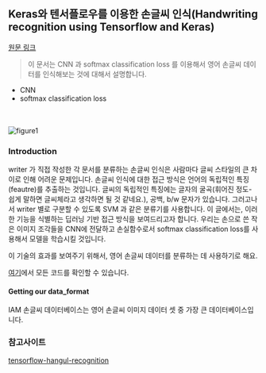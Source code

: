 ## Keras와 텐서플로우를 이용한 손글씨 인식(Handwriting recognition using Tensorflow and Keras)
[원문 링크](https://towardsdatascience.com/handwriting-recognition-using-tensorflow-and-keras-819b36148fe5)
> 이 문서는 CNN 과 softmax classification loss 를 이용해서 영어 손글씨 데이터를 인식해보는 것에 대해서 설명합니다.

* CNN
* softmax classification loss

<br></br>
![figure1](https://cdn-images-1.medium.com/max/1600/1*mCjhzOF1Gsr7eURlIIozUg.gif)

### Introduction
writer 가 직접 작성한 각 문서를 분류하는 손글씨 인식은 사람마다 글씨 스타일의 큰 차이로 인해 어려운 문제입니다.
손글씨 인식에 대한 접근 방식은 언어의 독립적인 특징(feautre)를 추출하는 것입니다. 글씨의 독립적인 특징에는
글자의 굴곡(휘어진 정도- 쉽게 말하면 글씨체라고 생각하면 될 것 같네요.), 공백, b/w 문자가 있습니다. 그러고나서 writer 별로 구분할 수 있도록 SVM 과 같은 분류기를 사용합니다. 이 글에서는, 이러한 기능을 식별하는 딥러닝 기반 접근 방식을 보여드리고자 합니다. 우리는 손으로 쓴 작은 이미지 조각들을 CNN에 전달하고 손실함수로서 softmax classification loss를 사용해서 모델을 학습시킬 것입니다.

이 기술의 효과를 보여주기 위해서, 영어 손글씨 데이터를 분류하는 데 사용하기로 해요.

[여기](https://github.com/priya-dwivedi/Deep-Learning/blob/master/handwriting_recognition/English_Writer_Identification.ipynb)에서 모든 코드를 확인할 수 있습니다.

#### Getting our data_format

IAM 손글씨 데이터베이스는 영어 손글씨 이미지 데이터 셋 중 가장 큰 데이터베이스입니다.

### 참고사이트
[tensorflow-hangul-recognition](https://github.com/IBM/tensorflow-hangul-recognition/blob/master/README-ko.md#2-이미지-자료-생성하기)
